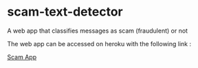 # scam-text-detector
A web app that classifies messages as scam (fraudulent) or not

The web app can be accessed on heroku with the following link :


[Scam App](scam-text-detector.herokuapp.com)
